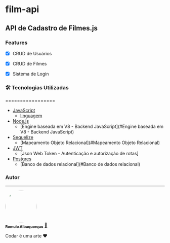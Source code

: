 # film-api
## API de Cadastro de Filmes.js


### Features

- [x] CRUD de Usuários
- [x] CRUD de Filmes
- [x] Sistema de Login


### 🛠 Tecnologias Utilizadas
=================
<!--ts-->
   * [JavaScript](#JavaScript)
      * [linguagem](#linguagem)
   * [Node.js](#Node.js)
      * [Engine baseada em V8 - Backend JavaScript](#Engine baseada em V8 - Backend JavaScript)
   * [Sequelize](#Sequelize)
      * [Mapeamento Objeto Relacional](#Mapeamento Objeto Relacional)
   * [JWT](#JWT)
      * [Json Web Token - Autenticação e autorização de rotas]
   * [Postgres](#Postgres)
      * [Banco de dados relacional](#Banco de dados relacional)
<!--te-->


### Autor
---

<a href="https://www.linkedin.com/in/r%C3%B4mulo-albuquerque-2012591b5/">
 <img style="border-radius: 50%;" src="https://avatars.githubusercontent.com/u/98672391?s=400&u=2ba8f18403599008a5ef5e9a8e330c0381dc4f22&v=4" width="100px;" alt=""/>
 <br />
 <sub><b>Romulo Albuquerque</b></sub></a> <a href="https://romuloalbuquerque.com" title="RomuloAlbuquerqueDev">🚀</a>


Codar é uma arte ❤️


